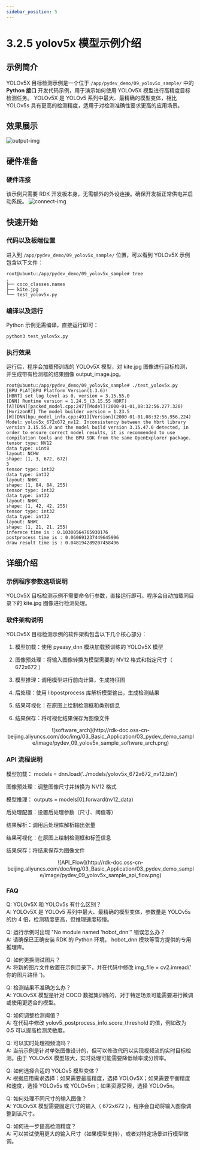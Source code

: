 ```yaml
---
sidebar_position: 5
---
```


# 3.2.5 yolov5x 模型示例介绍

## 示例简介
YOLOv5X 目标检测示例是一个位于 `/app/pydev_demo/09_yolov5x_sample/` 中的 **Python 接口** 开发代码示例，用于演示如何使用 YOLOv5X 模型进行高精度目标检测任务。 YOLOv5X 是 YOLOv5 系列中最大、最精确的模型变体，相比 YOLOv5s 具有更高的检测精度，适用于对检测准确性要求更高的应用场景。

## 效果展示

![output-img](http://rdk-doc.oss-cn-beijing.aliyuncs.com/doc/img/03_Basic_Application/03_pydev_demo_sample/image/pydev_09_runing.png)

## 硬件准备

### 硬件连接
该示例只需要 RDK 开发板本身，无需额外的外设连接。确保开发板正常供电并启动系统。
![connect-img](http://rdk-doc.oss-cn-beijing.aliyuncs.com/doc/img/03_Basic_Application/03_pydev_demo_sample/image/pydev_09_hw_connect.png)

## 快速开始

### 代码以及板端位置
进入到 `/app/pydev_demo/09_yolov5x_sample/` 位置，可以看到 YOLOv5X 示例包含以下文件：
```
root@ubuntu:/app/pydev_demo/09_yolov5x_sample# tree
.
├── coco_classes.names
├── kite.jpg
└── test_yolov5x.py
```

### 编译以及运行
Python 示例无需编译，直接运行即可：
```
python3 test_yolov5x.py
```

### 执行效果
运行后，程序会加载预训练的 YOLOv5X 模型，对 kite.jpg 图像进行目标检测，并生成带有检测框的结果图像 output_image.jpg。
```
root@ubuntu:/app/pydev_demo/09_yolov5x_sample# ./test_yolov5x.py 
[BPU_PLAT]BPU Platform Version(1.3.6)!
[HBRT] set log level as 0. version = 3.15.55.0
[DNN] Runtime version = 1.24.5_(3.15.55 HBRT)
[A][DNN][packed_model.cpp:247][Model](2000-01-01,08:32:56.277.320) [HorizonRT] The model builder version = 1.23.5
[W][DNN]bpu_model_info.cpp:491][Version](2000-01-01,08:32:56.956.224) Model: yolov5x_672x672_nv12. Inconsistency between the hbrt library version 3.15.55.0 and the model build version 3.15.47.0 detected, in order to ensure correct model results, it is recommended to use compilation tools and the BPU SDK from the same OpenExplorer package.
tensor type: NV12
data type: uint8
layout: NCHW
shape: (1, 3, 672, 672)
3
tensor type: int32
data type: int32
layout: NHWC
shape: (1, 84, 84, 255)
tensor type: int32
data type: int32
layout: NHWC
shape: (1, 42, 42, 255)
tensor type: int32
data type: int32
layout: NHWC
shape: (1, 21, 21, 255)
inferece time is : 0.10300564765930176
postprocess time is : 0.060691237449645996
draw result time is : 0.048194289207458496
```

## 详细介绍

### 示例程序参数选项说明
YOLOv5X 目标检测示例不需要命令行参数，直接运行即可。程序会自动加载同目录下的 kite.jpg 图像进行检测处理。

### 软件架构说明
YOLOv5X 目标检测示例的软件架构包含以下几个核心部分：

1. 模型加载：使用 pyeasy_dnn 模块加载预训练的 YOLOv5X 模型

2. 图像预处理：将输入图像转换为模型需要的 NV12 格式和指定尺寸（ 672x672 ）

3. 模型推理：调用模型进行前向计算，生成特征图

4. 后处理：使用 libpostprocess 库解析模型输出，生成检测结果

5. 结果可视化：在原图上绘制检测框和类别信息

6. 结果保存：将可视化结果保存为图像文件

<center>
![software_arch](http://rdk-doc.oss-cn-beijing.aliyuncs.com/doc/img/03_Basic_Application/03_pydev_demo_sample/image/pydev_09_yolov5x_sample_software_arch.png)
</center>

### API 流程说明
模型加载： models = dnn.load('../models/yolov5x_672x672_nv12.bin')

图像预处理：调整图像尺寸并转换为 NV12 格式

模型推理： outputs = models[0].forward(nv12_data)

后处理配置：设置后处理参数（尺寸、阈值等）

结果解析：调用后处理库解析输出张量

结果可视化：在原图上绘制检测框和标签信息

结果保存：将结果保存为图像文件

<center>
![API_Flow](http://rdk-doc.oss-cn-beijing.aliyuncs.com/doc/img/03_Basic_Application/03_pydev_demo_sample/image/pydev_09_yolov5x_sample_api_flow.png)
</center>

### FAQ

Q: YOLOv5X 和 YOLOv5s 有什么区别？\
A: YOLOv5X 是 YOLOv5 系列中最大、最精确的模型变体，参数量是 YOLOv5s 的约 4 倍，检测精度更高，但推理速度较慢。

Q: 运行示例时出现 "No module named 'hobot_dnn'" 错误怎么办？\
A: 请确保已正确安装 RDK 的 Python 环境， hobot_dnn 模块等官方提供的专用推理库。

Q: 如何更换测试图片？\
A: 将新的图片文件放置在示例目录下，并在代码中修改 img_file = cv2.imread(' 你的图片路径 ')。

Q: 检测结果不准确怎么办？\
A: YOLOv5X 模型是针对 COCO 数据集训练的，对于特定场景可能需要进行微调或使用更适合的模型。

Q: 如何调整检测阈值？\
A: 在代码中修改 yolov5_postprocess_info.score_threshold 的值，例如改为 0.5 可以提高检测灵敏度。

Q: 可以实时处理视频流吗？\
A: 当前示例是针对单张图像设计的，但可以修改代码以实现视频流的实时目标检测。由于 YOLOv5X 模型较大，实时处理可能需要降低帧率或分辨率。

Q: 如何选择合适的 YOLOv5 模型变体？\
A: 根据应用需求选择：如果需要最高精度，选择 YOLOv5X；如果需要平衡精度和速度，选择 YOLOv5s 或 YOLOv5m；如果资源受限，选择 YOLOv5n。

Q: 如何处理不同尺寸的输入图像？\
A: YOLOv5X 模型需要固定尺寸的输入（ 672x672 ），程序会自动将输入图像调整到该尺寸。

Q: 如何进一步提高检测精度？\
A: 可以尝试使用更大的输入尺寸（如果模型支持），或者对特定场景进行模型微调。


